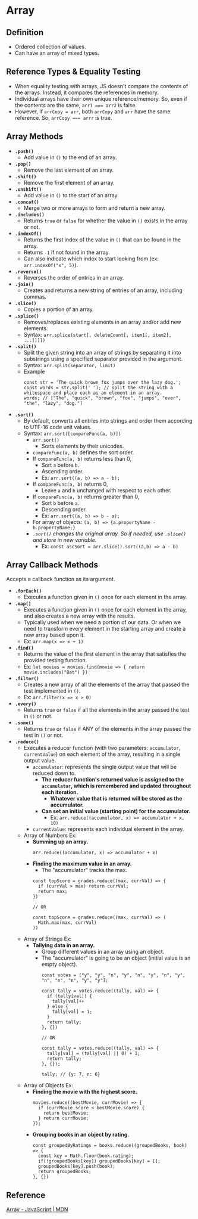 # Array

## Definition
- Ordered collection of values.
- Can have an array of mixed types.

## Reference Types & Equality Testing
- When equality testing with arrays, JS doesn't compare the contents of the arrays. Instead, it compares the references in memory.
- Individual arrays have their own unique reference/memory. So, even if the contents are the same, `arr1 === arr2` is false.
- However, if `arrCopy = arr`, both `arrCopy` and `arr` have the same reference. So, `arrCopy === arrr` is true.

## Array Methods
- **`.push()`**
  - Add value in `()` to the end of an array.
- **`.pop()`**
  - Remove the last element of an array.
- **`.shift()`**
  - Remove the first element of an array.
- **`.unshift()`**
  - Add value in `()` to the start of an array.
- **`.concat()`**
  - Merge two or more arrays to form and return a new array.
- **`.includes()`**
  - Returns `true` or `false` for whether the value in `()` exists in the array or not.
- **`.indexOf()`**
  - Returns the first index of the value in `()` that can be found in the array.
  - Returns `-1` if not found in the array.
  - Can also indicate which index to start looking from (ex: `arr.indexOf("x", 5)`).
- **`.reverse()`**
  - Reverses the order of entries in an array.
- **`.join()`**
  - Creates and returns a new string of entries of an array, including commas.
- **`.slice()`**
  - Copies a portion of an array.
- **`.splice()`**
  - Removes/replaces existing elements in an array and/or add new elements.
  - Syntax: `arr.splice(start[, deleteCount[, item1[, item2[, ...]]]])`
- **`.split()`**
  - Split the given string into an array of strings by separating it into substrings using a specified separator provided in the argument.
  - Syntax: `arr.split(separator, limit)`
  - Example
    ```
    const str = 'The quick brown fox jumps over the lazy dog.';
    const words = str.split(' '); // split the string with a whitespace and place each as an element in an array.
    words; // ["The", "quick", "brown", "fox", "jumps", "over", "the", "lazy", "dog."]
    ```
- **`.sort()`**
  - By default, converts all entries into strings and order them according to UTF-16 code unit values.
  - Syntax: `arr.sort([compareFunc(a, b)])`
    - `arr.sort()`
      - Sorts elements by their unicodes.
    - `compareFunc(a, b)` defines the sort order.
    - If `compareFunc(a, b)` returns less than 0,
      - Sort `a` before `b`.
      - Ascending order.
      - Ex: `arr.sort((a, b) => a - b);`
    - If `compareFunc(a, b)` returns 0,
      - Leave `a` and `b` unchanged with respect to each other.
    - If `compareFunc(a, b)` returns greater than 0,
      - Sort `b` before `a`.
      - Descending order.
      - Ex: `arr.sort((a, b) => b - a);`
    - For array of objects: `(a, b) => {a.propertyName - b.propertyName;}`
    - *`.sort()` changes the original array. So if needed, use `.slice()` and store in new variable.*
      - Ex: `const ascSort = arr.slice().sort((a,b) => a - b)`

## Array Callback Methods
Accepts a callback function as its argument.
- **`.forEach()`**
  - Executes a function given in `()` once for each element in the array.
- **`.map()`**
  - Executes a function given in `()` once for each element in the array, and also creates a new array with the results.
  - Typically used when we need a portion of our data. Or when we need to transform every element in the starting array and create a new array based upon it.
  - Ex: `arr.map(x => x + 1)`
- **`.find()`**
  - Returns the value of the first element in the array that satisfies the provided testing function.
  - Ex: `let movies = movies.find(movie => { return movie.includes("Bat") })`
- **`.filter()`**
  - Creates a new array of all the elements of the array that passed the test implemented in `()`.
  - Ex: `arr.filter(x => x > 0)`
- **`.every()`**
  - Returns `true` or `false` if all the elements in the array passed the test in `()` or not.
- **`.some()`**
  - Returns `true` or `false` if ANY of the elements in the array passed the test in `()` or not.
- **`.reduce()`**
  - Executes a reducer function (with two parameters: `accumulator`, `currentValue`) on each element of the array, resulting in a single output value.
    - `accumulator`: represents the single output value that will be reduced down to.
      - **The reducer function's returned value is assigned to the `accumulator`, which is remembered and updated throughout each iteration.**
        - **Whatever value that is returned will be stored as the accumulator.**
      - **Can set an initial value (starting point) for the accumulator.**
        - Ex: `arr.reduce((accumulator, x) => accumulator + x, 10)`
    - `currentValue`: represents each individual element in the array.
  - Array of Numbers Ex: 
    - **Summing up an array.**
      ```
      arr.reduce((accumulator, x) => accumulator + x)
      ```
    - **Finding the maximum value in an array.**
      - The "accumulator" tracks the max.
      ```
      const topScore = grades.reduce((max, currVal) => {
        if (currVal > max) return currVal;
        return max;
      })
      
      // OR
      
      const topScore = grades.reduce((max, currVal) => (
        Math.max(max, currVal)
      ))
      ```
  - Array of Strings Ex:
    - **Tallying data in an array.**
      - Group different values in an array using an object.
      - The "accumulator" is going to be an object (initial value is an empty object).
        ```
        const votes = ["y", "y", "n", "y", "n", "y", "n", "y", "n", "n", "n", "y", "y"];

        const tally = votes.reduce((tally, val) => {
          if (tally[val]) {
            tally[val]++
          } else {
            tally[val] = 1;
          }
          return tally;
        }, {})

        // OR

        const tally = votes.reduce((tally, val) => {
          tally[val] = (tally[val] || 0) + 1;
          return tally;
        }, {});

        tally; // {y: 7, n: 6}
        ```
  - Array of Objects Ex:
    - **Finding the movie with the highest score.**
      ```
      movies.reduce((bestMovie, currMovie) => {
        if (currMovie.score < bestMovie.score) {
          return bestMovie;
        } return currMovie;
      });
      ```
    - **Grouping books in an object by rating.**
      ```
      const groupedByRatings = books.reduce((groupedBooks, book) => {
        const key = Math.floor(book.rating);
        if(!groupedBooks[key]) groupedBooks[key] = [];
        groupedBooks[key].push(book);
        return groupedBooks;
      }, {})
      ```

## Reference
[Array - JavaScript | MDN](https://developer.mozilla.org/en-US/docs/Web/JavaScript/Reference/Global_Objects/Array)
